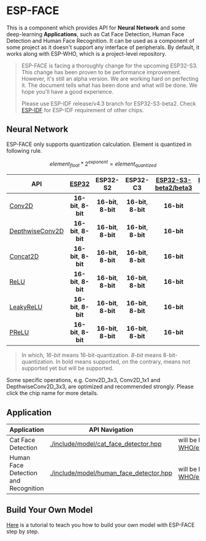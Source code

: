 # ESP-FACE

This is a component which provides API for **Neural Network** and some deep-learning **Applications**, such as Cat Face Detection, Human Face Detection and Human Face Recognition. It can be used as a component of some project as it doesn't support any interface of peripherals. By default, it works along with ESP-WHO, which is a project-level repository. 

> ESP-FACE is facing a thoroughly change for the upcoming ESP32-S3. This change has been proven to be performance improvement. However, it's still an alpha version. We are working hard on perfecting it. The document tells what has been done and what will be done. We hope you'll have a good experience.
>
> Please use ESP-IDF release/v4.3 branch for ESP32-S3-beta2. Check [ESP-IDF](https://github.com/espressif/esp-idf) for ESP-IDF requirement of other chips.



## Neural Network

ESP-FACE only supports quantization calculation. Element is quantized in following rule.

$$
element_{float} * 2^{exponent} = element_{quantized}
$$



| API                                                          | [ESP32](./lib/esp32)  |       ESP32-S2        |       ESP32-C3        | [ESP32-S3-beta2/beta3](./lib/esp32s3) | [ESP32-S3](./lib/esp32s3) |
| ------------------------------------------------------------ | :-------------------: | :-------------------: | :-------------------: | :-----------------------------------: | :-----------------------: |
| [Conv2D](./include/dl/layer/dl_layer_conv2d.hpp)             | **16-bit**, **8-bit** | **16-bit**, **8-bit** | **16-bit**, **8-bit** |              **16-bit**               |     **16-bit**, 8-bit     |
| [DepthwiseConv2D](./include/dl/layer/dl_layer_depthwise_conv2d.hpp) | **16-bit**, **8-bit** | **16-bit**, **8-bit** | **16-bit**, **8-bit** |              **16-bit**               |     **16-bit**, 8-bit     |
| [Concat2D](./include/dl/layer/dl_layer_concat2d.hpp)         | **16-bit**, **8-bit** | **16-bit**, **8-bit** | **16-bit**, **8-bit** |              **16-bit**               |     **16-bit**, 8-bit     |
| [ReLU](./include/dl/dl_constant.hpp)                         | **16-bit**, **8-bit** | **16-bit**, **8-bit** | **16-bit**, **8-bit** |              **16-bit**               |     **16-bit**, 8-bit     |
| [LeakyReLU](./include/dl/dl_constant.hpp)                    | **16-bit**, **8-bit** | **16-bit**, **8-bit** | **16-bit**, **8-bit** |              **16-bit**               |     **16-bit**, 8-bit     |
| [PReLU](./include/dl/dl_constant.hpp)                        | **16-bit**, **8-bit** | **16-bit**, **8-bit** | **16-bit**, **8-bit** |              **16-bit**               |     **16-bit**, 8-bit     |


> In which, *16-bit* means 16-bit-quantization. *8-bit* means 8-bit-quantization. In bold means supported, on the contrary, means not supported yet but will be supported.

Some specific operations, e.g. Conv2D_3x3, Conv2D_1x1 and DepthwiseConv2D_3x3, are optimized and recommended strongly. Please click the chip name for more details.



## Application

| Application                          | API Navigation                                               | Example Navigation                                           |
| ------------------------------------ | ------------------------------------------------------------ | ------------------------------------------------------------ |
| Cat Face Detection                   | [./include/model/cat_face_detector.hpp](./include/model/cat_face_detector.hpp) | will be here: [ESP-WHO/examples/cat_face_detection](https://github.com/espressif/esp-who/tree/master/examples/cat_face_detection) |
| Human Face Detection and Recognition | [./include/model/human_face_detector.hpp](./include/model/human_face_detector.hpp) | will be here: [ESP-WHO/examples/human_face_recognition](https://github.com/espressif/esp-who/tree/master/examples/human_face_recognition) |



## Build Your Own Model

[Here](./tutorial) is a tutorial to teach you how to build your own model with ESP-FACE step by step.